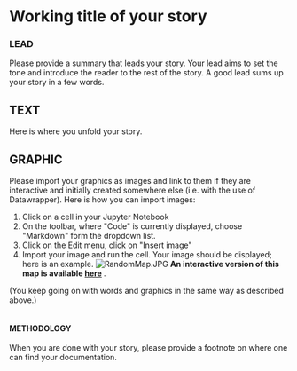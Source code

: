 # Working title of your story

### LEAD
Please provide a summary that leads your story. Your lead aims to set the tone and introduce the reader to the rest of the story. A good lead sums up your story in a few words.

## TEXT 
Here is where you unfold your story. 

## GRAPHIC 
Please import your graphics as images and link to them if they are interactive and initially created somewhere else (i.e. with the use of Datawrapper). 
Here is how you can import images: 
1. Click on a cell in your Jupyter Notebook
2. On the toolbar, where "Code" is currently displayed, choose "Markdown" form the dropdown list.
3. Click on the Edit menu, click on "Insert image"
4. Import your image and run the cell. Your image should be displayed; here is an example. 
![RandomMap.JPG](attachment:RandomMap.JPG)
<b> An interactive version of this map is available [here](https://www.datawrapper.de/_/FP10b/) </b>. 

(You keep going on with words and graphics in the same way as described above.)


```python

```

#### METHODOLOGY
When you are done with your story, please provide a footnote on where one can find your documentation. 


```python

```
